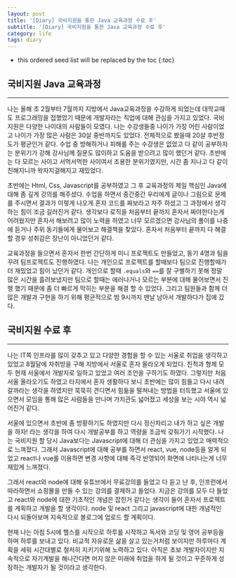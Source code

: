 ```yaml
---
layout: post
title: '[Diary] 국비지원을 통한 Java 교육과정 수료 후'
subtitle: '[Diary] 국비지원을 통한 Java 교육과정 수료 후'
category: life
tags: diary
---
```


<!-- prettier-ignore -->
* this ordered seed list will be replaced by the toc 
{:toc}

## 국비지원 Java 교육과정

---

나는 올해 초 2월부터 7월까지 지방에서 Java교육과정을 수강하게 되었는데 대학교때도 프로그래밍을 접했었기 때문에 개발자라는 직업에 대해 관심을 가지고 있었다. 국비지원은 다양한 나이대의 사람들이 모였다. 나는 수강생들중 나이가 가장 어린 사람이었고 나이가 가장 많은 사람은 30살 중반까지도 있었다. 전체적으로 봤을때 20살 후반정도가 평균인거 같다. 수업 중 방해하거나 피해를 주는 수강생은 없었고 다 같이 공부하자는 분위기가 강해 강사님께 질문도 많이하고 도움을 받으려고 많이 했던거 같다. 초반에는 다 모르는 사이고 서먹서먹한 사이여서 조용한 분위기였지만, 시간 좀 지나고 다 같이 친해지니까 왁자지걸해지고 재밌었다.

초반에는 Html, Css, Javascript를 공부하였고 그 후 교육과정의 제일 핵심인 Java에 대해 좀 깊게 강의를 해주셨다. 수업을 하면서 중간중간 우리에게 글이나 그림으로 문제를 주시면서 결과가 이렇게 나오게 혼자 코드를 짜보라고 자주 하셨고 그 과정에서 생각하는 힘이 조금 길러진거 같다. 생각보다 로직을 처음부터 끝까지 혼자서 짜야한다는게 어려웠지만 혼자서 해보려고 많이 노력을 하였고 너무 모르겠으면 강사님의 풀이를 나중에 듣거나 주위 동기들에게 물어보고 해결책을 찾았다. 혼자서 처음부터 끝까지 다 해결할 경우 성취감은 장난이 아니었던거 같다.

교육과정을 들으면서 혼자서 한번 간단하게 미니 프로젝트도 만들었고, 동기 4명과 팀을 꾸려 팀프로젝트도 진행하였다. 나는 개인으로 프로젝트를 할때보다 팀으로 진행할때가 더 재밌었고 힘이 났던거 같다. 개인으로 할때 `.equals`와 `==`를 잘 구별하기 못해 정말 많은 시간을 흘려보냈지만 팀으로 할때는 에러나거나 모르는 부분에 대해 물어보면서 진행 했기 때문에 좀 더 빠르게 막히는 부분을 해결 할 수 있었다. 그리고 팀원들과 함께 더 많은 개발과 구현을 하기 위해 평균적으로 밤 9시까지 맨날 남아서 개발하다가 집에 갔다.

## 국비지원 수료 후

---

나는 IT쪽 인프라를 많이 갖추고 있고 다양한 경험을 할 수 있는 서울로 취업을 생각하고 있었고 8월달에 자취방을 구해 지방에서 서울로 혼자 올라오게 되었다. 친척과 형제 모두 현재 서울에서 개발자로 일하고 있었고 여러 조언을 구하기도 하였다. 그렇지만 처음 서울 올라오기도 하였고 타지에서 혼자 생활하다 보니 초반에는 많이 힘들고 다시 내려갈까라는 생각을 하였지만 묵묵히 견디면서 힘듦을 떨쳐내는 방법을 터득했고 서울에 있으면서 모임을 통해 많은 사람들을 만나며 가치관도 넓어졌고 세상을 보는 시야 역시 넓어진거 같다.

서울에 있으면서 초반에 좀 방황하기도 하였지만 다시 정신차리고 내가 하고 싶은 개발을 하자! 라는 생각을 하여 다시 개발공부를 하고 역량을 조금씩 갖춰가기 시작했다. 나는 국비지원 할 당시 Java보다는 Javascript에 대해 더 관심을 가지고 있었고 매력적으로 느껴졌다. 그래서 Javascript에 대해 공부를 하면서 react, vue, node등을 알게 되었고 react나 vue를 이용하면 변경 사항에 대해 즉각 반영되어 화면에 나타나는게 너무 재밌게 느껴졌다.

그래서 react와 node에 대해 유튜브에서 무료강의를 들었고 다 듣고 난 후, 인프런에서 따라하면서 쇼핑몰을 만들 수 있는 강의를 결제하고 들었다. 지금은 강의를 모두 다 들었고 react와 node에 대한 기초적인 개념은 잡힌거 같다는 생각이 들어 혼자서 프로젝트를 계획하고 개발을 할 생각이다. node 및 react 그리고 javascript에 대한 개념적인 다시 되돌아보며 지속적으로 블로그에 업로드 할 계획이다.

현재 나는 아침 5시에 헬스를 시작으로 하루를 시작하고 독서와 코딩 및 영어 공부등을 하며 하루를 보내고 있다. 비교적 자유로운 삶을 살고 있는거처럼 보이지만 하루마다 계획을 세워 시간대별로 철저히 지키기위해 노력하고 있다. 아직은 초보 개발자이지만 지속적으로 자기계발을 해나간다면 머지 않은 미래에 취업을 하게 될 것이고 꾸준하게 성장하는 개발자가 될 것이라고 생각한다.

